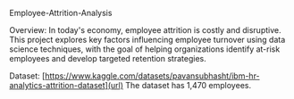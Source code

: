Employee-Attrition-Analysis

Overview:
In today's economy, employee attrition is costly and disruptive. This project explores key factors influencing employee turnover using data science techniques, with the goal of helping organizations identify at-risk employees and develop targeted retention strategies.

Dataset: [https://www.kaggle.com/datasets/pavansubhasht/ibm-hr-analytics-attrition-dataset](url)
The dataset has 1,470 employees.
